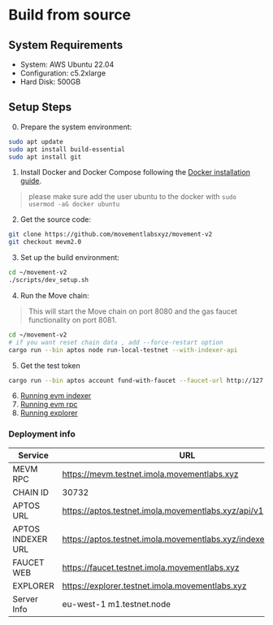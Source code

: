 # Build from source

## System Requirements
- System: AWS Ubuntu 22.04
- Configuration: c5.2xlarge
- Hard Disk: 500GB

## Setup Steps
0. Prepare the system environment:
```bash
sudo apt update
sudo apt install build-essential
sudo apt install git
```

1. Install Docker and Docker Compose following the [Docker installation guide](https://docs.docker.com/engine/install/ubuntu/).
> please make sure add the user ubuntu to the docker with `sudo usermod -aG docker ubuntu`

2. Get the source code:
```bash
git clone https://github.com/movementlabsxyz/movement-v2
git checkout mevm2.0
```

3. Set up the build environment:
```bash
cd ~/movement-v2
./scripts/dev_setup.sh
```

4. Run the Move chain:
> This will start the Move chain on port 8080 and the gas faucet functionality on port 8081.
```bash
cd ~/movement-v2
# if you want reset chain data , add --force-restart option
cargo run --bin aptos node run-local-testnet --with-indexer-api 

```
5. Get the test token
```bash
cargo run --bin aptos account fund-with-faucet --faucet-url http://127.0.0.1:8081 --url http://127.0.0.1:8080 --account 0x51db4a29acaa390e45422f031e1f10acb88c2422ac79bac2102c285ed959ebbf --amount 10000000000
```
6. [Running evm indexer ](./infrastructure/evm-indexer/)
7. [Running evm rpc](./infrastructure/evm-rpc/)
8. [Running explorer](./infrastructure/explorer/)


### Deployment info

| Service                | URL                                              |
|------------------------|--------------------------------------------------|
| MEVM RPC               | https://mevm.testnet.imola.movementlabs.xyz |
| CHAIN ID               | 30732                                            |
| APTOS URL              | https://aptos.testnet.imola.movementlabs.xyz/api/v1 |
| APTOS INDEXER URL      | https://aptos.testnet.imola.movementlabs.xyz/indexer/v1/graphql |
| FAUCET WEB             | https://faucet.testnet.imola.movementlabs.xyz |
| EXPLORER               | https://explorer.testnet.imola.movementlabs.xyz |
| Server Info            | eu-west-1 m1.testnet.node  

